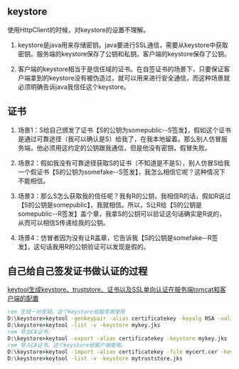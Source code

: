 

## keystore
使用HttpClient的时候，对keystore的设置不理解。

1. keystore是java用来存储密钥。java要进行SSL通信，需要从keystore中获取密钥。服务端的keystore保存了公钥和私钥。客户端的keystore保存了公钥。

2. 客户端的keystore相当于是信任域的证书。在自签证书的场景下，只要保证客户端拿到的keystore没有被伪造过，就可以用来进行安全通信，而这种场景就必须明确告诉java我信任这个keystore。


## 证书
1. 场景1：S给自己颁发了证书【S的公钥为somepublic--S签发】，假如这个证书是通过可靠途径（我可以确认是S）给我了，在我本地留着。那么别人仿冒服务端，他必须用这约定的公钥跟我通信，但是他没有密钥，假冒失败。

2. 场景2：假如我没有可靠途径获取S的证书（不知道是不是S），别人仿冒S给我一个假证书【S的公钥为somefake--S签发】，我怎么相信它呢？这种情况下不能相信。

3. 场景3：那么S怎么获取我的信任呢？我有R的公钥，我相信R的话，假如R说过【S的公钥是somepublic】，我就相信。所以，S让R给【S的公钥是somepublic--R签发】盖个章，我拿S的公钥可以验证这句话确实是R说的，从而可以相信S传递给我的公钥。

4. 场景4：仿冒者因为没有让R盖章，它告诉我【S的公钥是somefake--R签发】，这句话我用R的公钥验证可以发现是假的。


## 自己给自己签发证书做认证的过程
[keytool生成keystore、truststore、证书以及SSL单向认证在服务端tomcat和客户端的配置](https://blog.csdn.net/shfqbluestone/article/details/21242323)

```bat
rem 生成一对密钥。这个keystore给服务端使用
D:\keystore>keytool -genkeypair -alias certificatekey -keyalg RSA -validity 365 -keystore mykey.jks
D:\keystore>keytool -list -v -keystore mykey.jks
rem 导出CA证书。
D:\keystore>keytool -export -alias certificatekey -keystore mykey.jks -rfc -file mycert.cer
rem 导入CA证书。这个keystore给客户端使用。
D:\keystore>keytool -import -alias certificatekey -file mycert.cer -keystore mytruststore.jks
D:\keystore>keytool -list -v -keystore mytruststore.jks
```



